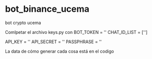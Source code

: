 # bot_binance_ucema
bot crypto ucema

Comlpetar el archivo keys.py con 
BOT_TOKEN = ''
CHAT_ID_LIST = ['']


API_KEY = ''
API_SECRET = ''
PASSPHRASE = ''

La data de cómo generar cada cosa está en el codigo
